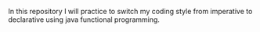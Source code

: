 In this repository I will practice to switch my coding style from imperative to declarative using java functional programming.
